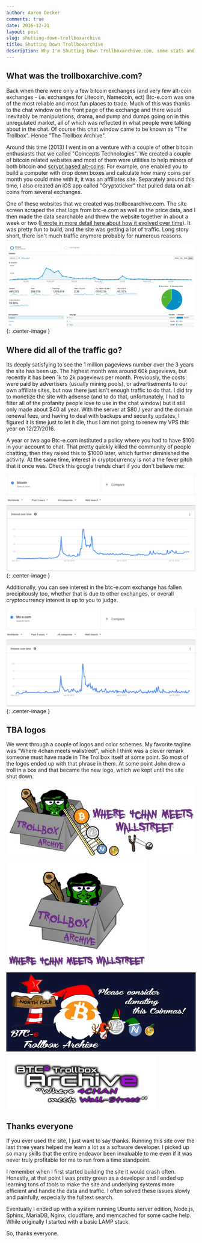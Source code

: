 ```yaml
---
author: Aaron Decker
comments: true
date: 2016-12-21
layout: post
slug: shutting-down-trollboxarchive
title: Shutting Down Trollboxarchive
description: Why I'm Shutting Down Trollboxarchive.com, some stats and some explanations
---
```


## What was the trollboxarchive.com?

Back when there were only a few bitcoin exchanges (and very few alt-coin exchanges - i.e. exchanges for Litecoin, Namecoin, ect) Btc-e.com was one of the most reliable and most fun places to trade. Much of this was thanks to the chat window on the front page of the exchange and there would inevitably be manipulations, drama, and pump and dumps going on in this unregulated market, all of which was reflected in what people were talking about in the chat. Of course this chat window came to be known as "The Trollbox". Hence "The Trollbox Archive".

Around this time (2013) I went in on a venture with a couple of other bitcoin enthusiasts that we called "Coincepts Technologies". We created a couple of bitcoin related websites and most of them were utilities to help miners of both bitcoin and [scrypt based alt-coins](https://en.wikipedia.org/wiki/Scrypt). For example, one enabled you to build a computer with drop down boxes and calculate how many coins per month you could mine with it, it was an affiliates site. Separately around this time, I also created an iOS app called "Cryptoticker" that pulled data on alt-coins from several exchanges.

One of these websites that we created was trollboxarchive.com. The site screen scraped the chat logs from btc-e.com as well as the price data, and I then made the data searchable and threw the website together in about a week or two ([I wrote in more detail here about how it evolved over time](http://www.ard.ninja/blog/trollboxarchive-com-technology-overview/)). It was pretty fun to build, and the site was getting a lot of traffic. Long story short, there isn't much traffic anymore probably for numerous reasons.

![trollboxarchive traffic stats](/images/blog/tba-traffic-screencap.png){: .center-image }


## Where did all of the traffic go?

Its deeply satisfying to see the 1 million pageviews number over the 3 years the site has been up. The highest month was around 60k pageviews, but recently it has been 1k to 2k pageviews per month. Previously, the costs were paid by advertisers (usually mining pools), or advertisements to our own affiliate sites, but now there just isn't enough traffic to do that. I did try to monetize the site with adsense (and to do that, unfortunately, I had to filter all of the profanity people love to use in the chat window) but it still only made about $40 all year. With the server at $80 / year and the domain renewal fees, and having to deal with backups and security updates, I figured it is time just to let it die, thus I am not going to renew my VPS this year on 12/27/2016.

A year or two ago Btc-e.com instituted a policy where you had to have $100 in your account to chat. That pretty quickly killed the community of people chatting, then they raised this to $1000 later, which further diminished the activity. At the same time, interest in cryptocurrency is not a the fever pitch that it once was. Check this google trends chart if you don't believe me:

![google trends bitcoin](/images/blog/bitcoin_popularity.png){: .center-image }

Additionally, you can see interest in the btc-e.com exchange has fallen precipitously too, whether that is due to other exchanges, or overall cryptocurrency interest is up to you to judge.

![btc-e.com google trends](/images/blog/btce-traffic.png){: .center-image }



## TBA logos

We went through a couple of logos and color schemes. My favorite tagline was "Where 4chan meets wallstreet", which I think was a clever remark someone must have made in The Trollbox itself at some point. So most of the logos ended up with that phrase in them. At some point John drew a troll in a box and that became the new logo, which we kept until the site shut down.

![tba where 4chan meets wallstreet](/images/blog/tbalogo8.gif) ![tba logo 2](/images/blog/tbalogo5.gif) ![tba coinmas donate](/images/blog/coinmas2.gif) ![archive original](/images/blog/archive.gif)



## Thanks everyone

If you ever used the site, I just want to say thanks. Running this site over the last three years helped me learn a lot as a software developer. I picked up so many skills that the entire endeavor been invaluable to me even if it was never truly profitable for me to run from a time standpoint.

I remember when I first started building the site it would crash often. Honestly, at that point I was pretty green as a developer and I ended up learning tons of tools to make the site and underlying systems more efficient and handle the data and traffic. I often solved these issues slowly and painfully, especially the fulltext search.

Eventually I ended up with a system running Ubuntu server edition, Node.js, Sphinx, MariaDB, Nginx, cloudflare, and memcached for some cache help. While originally I started with a basic LAMP stack.

So, thanks everyone.
